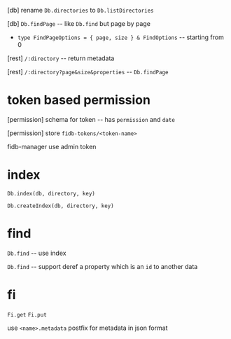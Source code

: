 [db] rename `Db.directories` to `Db.listDirectories`

[db] `Db.findPage` -- like `Db.find` but page by page

- `type FindPageOptions = { page, size } & FindOptions` -- starting from 0

[rest] `/:directory` -- return metadata

[rest] `/:directory?page&size&properties` -- `Db.findPage`

# token based permission

[permission] schema for token -- has `permission` and `date`

[permission] store `fidb-tokens/<token-name>`

fidb-manager use admin token

# index

`Db.index(db, directory, key)`

`Db.createIndex(db, directory, key)`

# find

`Db.find` -- use index

`Db.find` -- support deref a property which is an `id` to another data

# fi

`Fi.get`
`Fi.put`

use `<name>.metadata` postfix for metadata in json format
